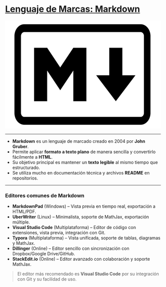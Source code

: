 # [Lenguaje de Marcas: Markdown](README.md)

<p align="center"><img src="img/markdown.png" alt="razer" width="550" height="350"></p>

---

- **Markdown** es un lenguaje de marcado creado en 2004 por **John Gruber**.  
- Permite aplicar **formato a texto plano** de manera sencilla y convertirlo fácilmente a **HTML**.  
- Su objetivo principal es mantener un **texto legible** al mismo tiempo que estructurado.  
- Se utiliza mucho en documentación técnica y archivos **README** en repositorios.  

---

### Editores comunes de Markdown
- **MarkdownPad** (Windows) – Vista previa en tiempo real, exportación a HTML/PDF.  
- **UberWriter** (Linux) – Minimalista, soporte de MathJax, exportación múltiple.  
- **Visual Studio Code** (Multiplataforma) – Editor de código con extensiones, vista previa, integración con Git.  
- **Typora** (Multiplataforma) – Vista unificada, soporte de tablas, diagramas y MathJax.  
- **Dillinger** (Online) – Editor sencillo con sincronización con Dropbox/Google Drive/GitHub.  
- **StackEdit.io** (Online) – Editor avanzado con colaboración y soporte MathJax.  

> El editor más recomendado es **Visual Studio Code** por su integración con Git y su facilidad de uso.
